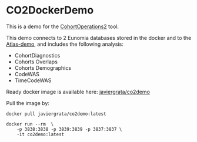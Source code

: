 # CO2DockerDemo

This is a demo for the [CohortOperations2](https://github.com/finngen/CohortOperations2) tool. 

This demo connects to 2 Eunomia databases stored in the docker and to the [Atlas-demo](https://atlas-demo.ohdsi.org/), and includes the following analysis:

- CohortDiagnostics
- Cohorts Overlaps
- Cohorts Demographics
- CodeWAS
- TimeCodeWAS

Ready docker image is available here: [javiergrata/co2demo](https://hub.docker.com/r/javiergrata/co2demo)

Pull the image by:
```
docker pull javiergrata/co2demo:latest
```

```
docker run --rm  \
    -p 3838:3838 -p 3839:3839 -p 3837:3837 \
    -it co2demo:latest
```
